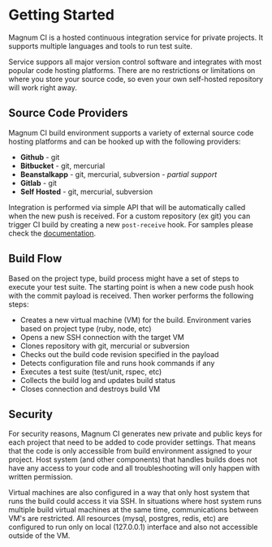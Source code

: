 # Getting Started

Magnum CI is a hosted continuous integration service for private projects. It 
supports multiple languages and tools to run test suite. 

Service suppors all major version control software and integrates with most 
popular code hosting platforms. There are no restrictions or limitations on where
you store your source code, so even your own self-hosted repository will work 
right away.

## Source Code Providers

Magnum CI build environment supports a variety of external source code hosting platforms 
and can be hooked up with the following providers:

- **Github** - git
- **Bitbucket** - git, mercurial
- **Beanstalkapp** - git, mercurial, subversion - *partial support*
- **Gitlab** - git
- **Self Hosted** - git, mercurial, subversion

Integration is performed via simple API that will be automatically called when the new push is received. For a custom repository (ex git) you can trigger CI build by creating a new `post-receive` hook. For samples please check the [documentation](/docs/hooks). 

## Build Flow

Based on the project type, build process might have a set of steps to execute your
test suite. The starting point is when a new code push hook with the commit payload
is received. Then worker performs the following steps:

- Creates a new virtual machine (VM) for the build. Environment varies based on project type (ruby, node, etc)
- Opens a new SSH connection with the target VM
- Clones repository with git, mercurial or subversion
- Checks out the build code revision specified in the payload
- Detects configuration file and runs hook commands if any
- Executes a test suite (test/unit, rspec, etc)
- Collects the build log and updates build status
- Closes connection and destroys build VM

## Security

For security reasons, Magnum CI generates new private and public keys for each project 
that need to be added to code provider settings. That means that the code 
is only accessible from build environment assigned to your project. 
Host system (and other components) that handles builds does not have any access to 
your code and all troubleshooting will only happen with written permission. 

Virtual machines are also configured in a way that only host system that runs the build 
could access it via SSH. In situations where host system runs multiple build 
virtual machines at the same time, communications between VM's are restricted. 
All resources (mysql, postgres, redis, etc) are configured to run only on 
local (127.0.0.1) interface and also not accessible outside of the VM. 